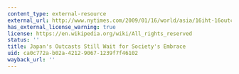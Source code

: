 ```yaml
---
content_type: external-resource
external_url: http://www.nytimes.com/2009/01/16/world/asia/16iht-16outcasts.19414604.html?pagewanted=all&gwh=767ACA71174A559CAF9D4E739FE8CDA5
has_external_license_warning: true
license: https://en.wikipedia.org/wiki/All_rights_reserved
status: ''
title: Japan's Outcasts Still Wait for Society's Embrace
uid: ca0c772a-b02a-4212-9067-1239f7f46102
wayback_url: ''
---
```

